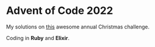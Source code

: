 # Advent of Code 2022
My solutions on [this](https://adventofcode.com/2022) awesome annual Christmas challenge.

Coding in **Ruby** and **Elixir**.